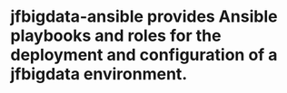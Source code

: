 # jfbigdata-ansible provides Ansible playbooks and roles for the deployment and configuration of a jfbigdata environment.

